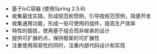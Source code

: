   * 基于IoC容器 (使用Spring 2.5.6)
  * 收集最佳实践，形成规范和惯例，引导按规范惯例，简便开发
  * 收集通用功能，形成一些可使用的组件，提高生产效率
  * 特性的插拔，使用基于组合而非继承的设计
  * 提供可扩展的点，保持框架的可扩展性
  * 注重使用简易性的同时，注重内部代码设计和实现